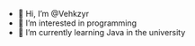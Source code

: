 - 👋 Hi, I’m @Vehkzyr
- 👀 I’m interested in programming
- 🌱 I’m currently learning Java in the university

<!---
Vehkzyr/Vehkzyr is a ✨ special ✨ repository because its `README.md` (this file) appears on your GitHub profile.
You can click the Preview link to take a look at your changes.
--->
